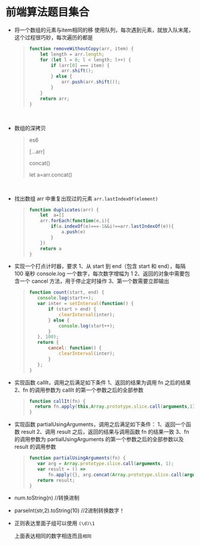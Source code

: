 # 前端算法题目集合

* 将一个数组的元素与item相同的移 使用队列，每次遇到元素，就放入队末尾，这个过程很巧妙，每次遍历的都是

  > ```javascript
  > function removeWithoutCopy(arr, item) {
  >     let length = arr.length;
  >     for (let l = 0; l < length; l++) {
  >         if (arr[0] === item) {
  >             arr.shift();
  >         } else {
  >             arr.push(arr.shift());
  >         }
  >     }
  >     return arr;
  > }
  > ```

  ​

* 数组的深拷贝

  > es6
  >
  > [...arr]
  >
  > concat()
  >
  > let a=arr.concat()

  ​

* 找出数组 arr 中重复出现过的元素       `arr.lastIndexOf(element)`

  > ```javascript
  > function duplicates(arr) {
  >     let  a=[]
  > 	arr.forEach(function(e,i){
  >         if(a.indexOf(e)===-1&&i!==arr.lastIndexOf(e)){
  >             a.push(e)
  >         }
  >     })
  >     return a
  > }
  > ```



* 实现一个打点计时器，要求
  1、从 start 到 end（包含 start 和 end），每隔 100 毫秒 console.log 一个数字，每次数字增幅为 1
  2、返回的对象中需要包含一个 cancel 方法，用于停止定时操作
  3、第一个数需要立即输出

  >```javascript
  >function count(start, end) {
  >    console.log(start++);
  >    var inter = setInterval(function() {
  >        if (start > end) {
  >            clearInterval(inter);
  >        } else {
  >            console.log(start++);
  >        }
  >    }, 100);
  >    return {
  >        cancel: function() {
  >            clearInterval(inter);
  >        }
  >    };
  >}
  >```



* 实现函数 callIt，调用之后满足如下条件
  1、返回的结果为调用 fn 之后的结果
  2、fn 的调用参数为 callIt 的第一个参数之后的全部参数

  >```javascript
  >function callIt(fn) {
  >   return fn.apply(this,Array.prototype.slice.call(arguments,1))
  >}
  >```



* 实现函数 partialUsingArguments，调用之后满足如下条件：
  1、返回一个函数 result
  2、调用 result 之后，返回的结果与调用函数 fn 的结果一致
  3、fn 的调用参数为 partialUsingArguments 的第一个参数之后的全部参数以及 result 的调用参数

  >```javascript
  >function partialUsingArguments(fn) {
  >    var arg = Array.prototype.slice.call(arguments, 1);
  >    var result = () =>
  >        fn.apply({}, arg.concat(Array.prototype.slice.call(arguments)));
  >    return result;
  >}
  >```



* num.toString(n)   //转换进制
* parseInt(str,2).toString(10)  //2进制转换数字！



* 正则表达里面子组可以使用  `(\d)\1`

  上面表达相同的数字相连而且`相同`